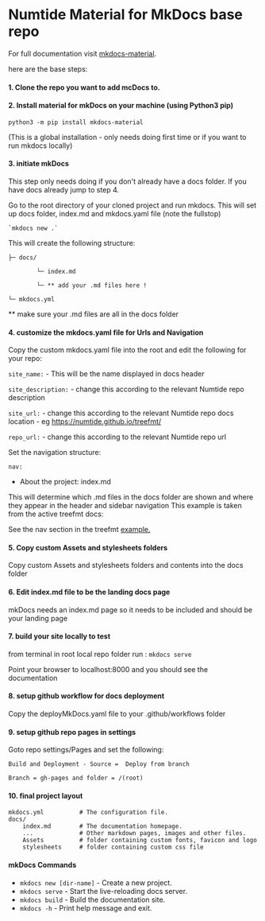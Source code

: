 # Numtide Material for MkDocs base repo


For full documentation visit [mkdocs-material](https://squidfunk.github.io/mkdocs-material/getting-started/).

here are the base steps:

#### 1. Clone the repo you want to add mcDocs to.

#### 2. Install material for mkDocs on your machine (using Python3 pip)

`python3 -m pip install mkdocs-material`

(This is a global installation - only needs doing first time or if you want to run mkdocs locally)

#### 3. initiate mkDocs

This step only needs doing if you don't already have a docs folder.
If you have docs already jump to step 4.

Go to the root directory of your cloned project and run mkdocs.
This will set up docs folder, index.md and mkdocs.yaml file (note the fullstop)
		
    `mkdocs new .`

This will create the following structure:

	├─ docs/

        	└─ index.md

        	└─ ** add your .md files here !

	└─ mkdocs.yml

** make sure your .md files are all in the docs folder

#### 4. customize the mkdocs.yaml file for Urls and Navigation

Copy the custom mkdocs.yaml file into the root and
edit the following for your repo:

`site_name:` - This will be the name displayed in docs header

`site_description:` - change this according to the relevant Numtide repo description

`site_url:` - change this according to the relevant Numtide repo docs location - eg https://numtide.github.io/treefmt/

`repo_url:` - change this according to the relevant Numtide repo url


Set the navigation structure:

`nav:`
  - About the project: index.md

This will determine which .md files in the docs folder are shown and where they appear in the header and sidebar navigation
This example is taken from the active treefmt docs:

See the nav section in the treefmt
<a href="https://github.com/numtide/treefmt/blob/main/mkdocs.yml" target="_blank">example.</a>
#### 5. Copy custom Assets and stylesheets folders 

Copy custom Assets and stylesheets folders and contents into the docs folder

#### 6. Edit index.md file to be the landing docs page

mkDocs needs an index.md page so it needs to be included and should be your landing page

#### 7. build your site locally to test

from terminal in root local repo folder run :
`mkdocs serve`

Point your browser to localhost:8000 and you should see the documentation

#### 8. setup github workflow for docs deployment

Copy the deployMkDocs.yaml file to your .github/workflows folder

#### 9. setup github repo pages in settings

Goto repo settings/Pages and set the following:

	Build and Deployment - Source =  Deploy from branch
	
	Branch = gh-pages and folder = /(root)

#### 10. final project layout

    mkdocs.yml          # The configuration file.
    docs/
        index.md        # The documentation homepage.
        ...             # Other markdown pages, images and other files.
        Assets          # folder containing custom fonts, favicon and logo
        stylesheets     # folder containing custom css file



#### mkDocs Commands

* `mkdocs new [dir-name]` - Create a new project.
* `mkdocs serve` - Start the live-reloading docs server.
* `mkdocs build` - Build the documentation site.
* `mkdocs -h` - Print help message and exit.
